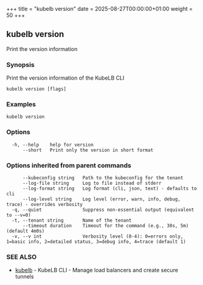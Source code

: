 +++
title = "kubelb version"
date = 2025-08-27T00:00:00+01:00
weight = 50
+++

## kubelb version

Print the version information

### Synopsis

Print the version information of the KubeLB CLI

```
kubelb version [flags]
```

### Examples

```
kubelb version
```

### Options

```
  -h, --help    help for version
      --short   Print only the version in short format
```

### Options inherited from parent commands

```
      --kubeconfig string   Path to the kubeconfig for the tenant
      --log-file string     Log to file instead of stderr
      --log-format string   Log format (cli, json, text) - defaults to cli
      --log-level string    Log level (error, warn, info, debug, trace) - overrides verbosity
  -q, --quiet               Suppress non-essential output (equivalent to --v=0)
  -t, --tenant string       Name of the tenant
      --timeout duration    Timeout for the command (e.g., 30s, 5m) (default 4m0s)
  -v, --v int               Verbosity level (0-4): 0=errors only, 1=basic info, 2=detailed status, 3=debug info, 4=trace (default 1)
```

### SEE ALSO

* [kubelb](../kubelb)	 - KubeLB CLI - Manage load balancers and create secure tunnels
